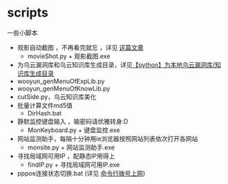 # scripts
一些小脚本
*  观影自动截图 ，不再看完就忘 ，详见 [这篇文章](http://www.cnblogs.com/findneo/p/6978669.html)
    * movieShot.py + 观影截图.exe 
*  为乌云漏洞库和乌云知识库生成目录，详见[【python】为本地乌云漏洞库/知识库生成目录](http://www.cnblogs.com/findneo/p/6833182.html)
  *  wooyun_genMenuOfExpLib.py
  *  wooyun_genMenuOfKnowLib.py
  *  cutSide.py，乌云知识库美化
*  批量计算文件md5值
    * DirHash.bat 
*  静默监控键盘输入 ，输密码请优雅转身:D
    * MonKeyboard.py + 键盘监控.exe 
*  网站监测助手，每隔十分钟用ie浏览器按照网站列表依次打开各网站
    * monsite.py + 网站监测助手.exe
*  寻找局域网可用IP ，配静态IP用得上
    * findIP.py + 寻找局域网可用IP.exe 
*  pppoe连接状态切换.bat (详见 [命令行拨号上网](https://findneo.github.io/2017/10/cmd-surfnet/))
